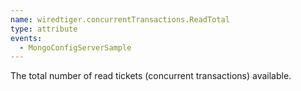 ```yaml
---
name: wiredtiger.concurrentTransactions.ReadTotal
type: attribute
events:
  - MongoConfigServerSample
---
```


The total number of read tickets (concurrent transactions) available.